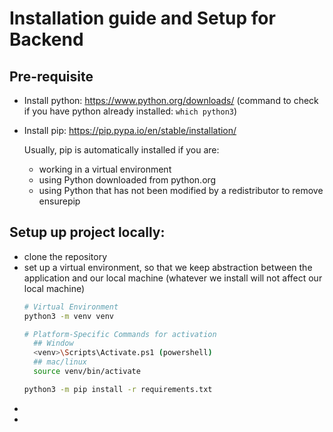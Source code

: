 # Installation guide and Setup for Backend

## Pre-requisite 
- Install python: https://www.python.org/downloads/
  (command to check if you have python already installed: `which python3`)
- Install pip: https://pip.pypa.io/en/stable/installation/
  
  Usually, pip is automatically installed if you are:
  
  - working in a virtual environment
  - using Python downloaded from python.org
  - using Python that has not been modified by a redistributor to remove ensurepip

## Setup up project locally:
- clone the repository 
- set up a virtual environment, so that we keep abstraction between the application and our local machine (whatever we install will not affect our local machine)
  ```bash
  # Virtual Environment 
  python3 -m venv venv

  # Platform-Specific Commands for activation
    ## Window
    <venv>\Scripts\Activate.ps1 (powershell)
    ## mac/linux
    source venv/bin/activate
  
  python3 -m pip install -r requirements.txt
  ```
- 
- 
  
